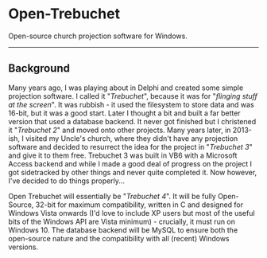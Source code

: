 # Open-Trebuchet
Open-source church projection software for Windows.

---

## Background
Many years ago, I was playing about in Delphi and created some simple projection software.  I called it "_Trebuchet_", because it was for "_flinging stuff at the screen_".  It was rubbish - it used the filesystem to store data and was 16-bit, but it was a good start.  Later I thought a bit and built a far better version that used a database backend.  It never got finished but I christened it "_Trebuchet 2_" and moved onto other projects.  Many years later, in 2013-ish, I visited my Uncle's church, where they didn't have any projection software and decided to resurrect the idea for the project in "_Trebuchet 3_" and give it to them free.  Trebuchet 3 was built in VB6 with a Microsoft Access backend and while I made a good deal of progress on the project I got sidetracked by other things and never quite completed it.  Now however, I've decided to do things properly...

Open Trebuchet will essentially be "_Trebuchet 4_".  It will be fully Open-Source, 32-bit for maximum compatibility, written in C and designed for Windows Vista onwards (I'd love to include XP users but most of the useful bits of the Windows API are Vista minimum) - crucially, it must run on Windows 10.  The database backend will be MySQL to ensure both the open-source nature and the compatibility with all (recent) Windows versions.
